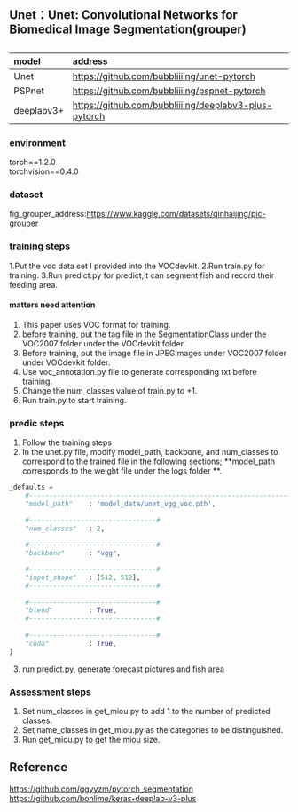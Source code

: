 ## Unet：Unet: Convolutional Networks for Biomedical Image Segmentation(grouper)

## 
| model | address |
| :----- | :----- |
Unet | https://github.com/bubbliiiing/unet-pytorch  
PSPnet | https://github.com/bubbliiiing/pspnet-pytorch
deeplabv3+ | https://github.com/bubbliiiing/deeplabv3-plus-pytorch

### environment
torch==1.2.0    
torchvision==0.4.0   

### dataset
fig_grouper_address:https://www.kaggle.com/datasets/qinhaijing/pic-grouper

### training steps
1.Put the voc data set I provided into the VOCdevkit.
2.Run train.py for training.
3.Run predict.py for predict,it can segment fish and record their feeding area.

#### matters need attention
1. This paper uses VOC format for training.
2. before training, put the tag file in the SegmentationClass under the VOC2007 folder under the VOCdevkit folder.
3. Before training, put the image file in JPEGImages under VOC2007 folder under VOCdevkit folder.
4. Use voc_annotation.py file to generate corresponding txt before training.
5. Change the num_classes value of train.py to +1.
6. Run train.py to start training.  

### predic steps
1. Follow the training steps
2. In the unet.py file, modify model_path, backbone, and num_classes to correspond to the trained file in the following sections; **model_path corresponds to the weight file under the logs folder **.   
```python
_defaults =
    #-------------------------------------------------------------------#
    "model_path"    : 'model_data/unet_vgg_voc.pth',
    
    #--------------------------------#
    "num_classes"   : 2,
 
    #--------------------------------#
    "backbone"      : "vgg",

    #--------------------------------#
    "input_shape"   : [512, 512],
    #--------------------------------#
 
    #--------------------------------#
    "blend"         : True,
    #--------------------------------#
  
    #--------------------------------#
    "cuda"          : True,
}
```
3. run predict.py, generate forecast pictures and fish area
  
### Assessment steps
1. Set num_classes in get_miou.py to add 1 to the number of predicted classes.
2. Set name_classes in get_miou.py as the categories to be distinguished.
3. Run get_miou.py to get the miou size.

## Reference
https://github.com/ggyyzm/pytorch_segmentation  
https://github.com/bonlime/keras-deeplab-v3-plus
